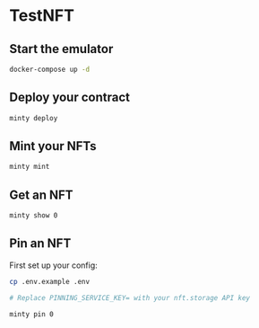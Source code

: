 # TestNFT

## Start the emulator

```sh
docker-compose up -d
```

## Deploy your contract

```sh
minty deploy
```

## Mint your NFTs

```sh
minty mint
```

## Get an NFT

```sh
minty show 0
```

## Pin an NFT

First set up your config:

```sh
cp .env.example .env

# Replace PINNING_SERVICE_KEY= with your nft.storage API key
```

```sh
minty pin 0
```
